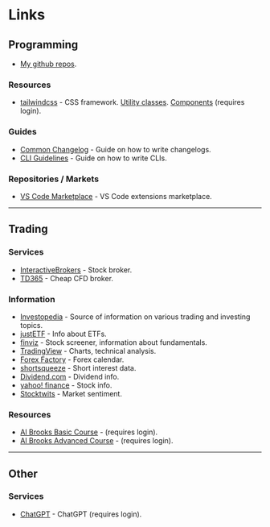 # Links

## Programming

- [My github repos](https://github.com/mrzli/repos).

### Resources

- [tailwindcss](https://tailwindcss.com/) - CSS framework. [Utility classes](https://tailwindcss.com/docs/). [Components](https://tailwindui.com/components) (requires login).

### Guides

- [Common Changelog](https://common-changelog.org/) - Guide on how to write changelogs.
- [CLI Guidelines](https://clig.dev/) - Guide on how to write CLIs.

### Repositories / Markets

- [VS Code Marketplace](https://marketplace.visualstudio.com/vscode) - VS Code extensions marketplace.

---

## Trading

### Services

- [InteractiveBrokers](https://www.interactivebrokers.co.uk/sso/Login) - Stock broker.
- [TD365](https://td365.com/) - Cheap CFD broker.

### Information

- [Investopedia](https://investopedia.com/) - Source of information on various trading and investing topics.
- [justETF](https://www.justetf.com/en/) - Info about ETFs.
- [finviz](https://finviz.com/) - Stock screener, information about fundamentals.
- [TradingView](https://tradingview.com/) - Charts, technical analysis.
- [Forex Factory](https://www.forexfactory.com/calendar?month=this) - Forex calendar.
- [shortsqueeze](https://shortsqueeze.com/) - Short interest data.
- [Dividend.com](https://dividend.com/) - Dividend info.
- [yahoo! finance](https://finance.yahoo.com/) - Stock info.
- [Stocktwits](https://stocktwits.com/) - Market sentiment.

### Resources

- [Al Brooks Basic Course](https://www.daytradinginsight.com/course/best-trades/) - (requires login).
- [Al Brooks Advanced Course](https://www.brookstradingcourse.com/td365-advanced-course/) - (requires login).

---

## Other

### Services

- [ChatGPT](https://chat.openai.com/) - ChatGPT (requires login).
